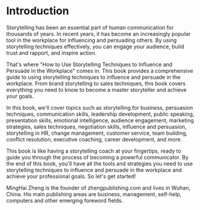# Introduction

Storytelling has been an essential part of human communication for thousands of years. In recent years, it has become an increasingly popular tool in the workplace for influencing and persuading others. By using storytelling techniques effectively, you can engage your audience, build trust and rapport, and inspire action.

That's where "How to Use Storytelling Techniques to Influence and Persuade in the Workplace" comes in. This book provides a comprehensive guide to using storytelling techniques to influence and persuade in the workplace. From brand storytelling to sales techniques, this book covers everything you need to know to become a master storyteller and achieve your goals.

In this book, we'll cover topics such as storytelling for business, persuasion techniques, communication skills, leadership development, public speaking, presentation skills, emotional intelligence, audience engagement, marketing strategies, sales techniques, negotiation skills, influence and persuasion, storytelling in HR, change management, customer service, team building, conflict resolution, executive coaching, career development, and more.

This book is like having a storytelling coach at your fingertips, ready to guide you through the process of becoming a powerful communicator. By the end of this book, you'll have all the tools and strategies you need to use storytelling techniques to influence and persuade in the workplace and achieve your professional goals. So let's get started!

MingHai Zheng is the founder of zhengpublishing.com and lives in Wuhan, China. His main publishing areas are business, management, self-help, computers and other emerging foreword fields.
